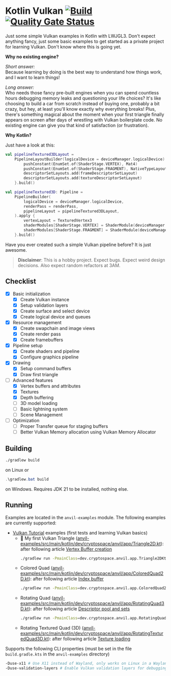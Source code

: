 # Kotlin Vulkan [![Build](https://github.com/nimueller/kotlin-vulkan/actions/workflows/build.yml/badge.svg)](https://github.com/nimueller/kotlin-vulkan/actions/workflows/build.yml) [![Quality Gate Status](https://sonarcloud.io/api/project_badges/measure?project=nimueller_kotlin-vulkan&metric=alert_status)](https://sonarcloud.io/summary/new_code?id=nimueller_kotlin-vulkan)

Just some simple Vulkan examples in Kotlin with LWJGL3.
Don't expect anything fancy, just some basic examples to get started as a private project for learning Vulkan.
Don't know where this is going yet.

**Why no existing engine?**

*Short answer:*\
Because learning by doing is the best way to understand how things work, and I want to learn things!

*Long answer:*\
Who needs those fancy pre-built engines when you can spend countless hours debugging memory leaks and questioning your
life choices?
It's like choosing to build a car from scratch instead of buying one, probably a bit crazy, but hey, at least you'll
know exactly why everything breaks!
Plus, there's something magical about the moment when your first triangle finally appears on screen after days
of wrestling with Vulkan boilerplate code.
No existing engine can give you that kind of satisfaction (or frustration).

**Why Kotlin?**

Just have a look at this:

```kotlin
val pipelineTextured3DLayout =
    PipelineLayoutBuilder(logicalDevice = deviceManager.logicalDevice).apply {
        pushConstant(EnumSet.of(ShaderStage.VERTEX), Mat4)
        pushConstant(EnumSet.of(ShaderStage.FRAGMENT), NativeTypeLayout.FLOAT)
        descriptorSetLayouts.add(frameDescriptorSetLayout)
        descriptorSetLayouts.add(textureDescriptorSetLayout)
    }.build()

val pipelineTextured3D: Pipeline =
    PipelineBuilder(
        logicalDevice = deviceManager.logicalDevice,
        renderPass = renderPass,
        pipelineLayout = pipelineTextured3DLayout,
    ).apply {
        vertexLayout = TexturedVertex3
        shaderModules[ShaderStage.VERTEX] = ShaderModule(deviceManager.logicalDevice, "/shaders/vert.spv")
        shaderModules[ShaderStage.FRAGMENT] = ShaderModule(deviceManager.logicalDevice, "/shaders/frag.spv")
    }.build()
```

Have you ever created such a simple Vulkan pipeline before?
It is just awesome.

> **Disclaimer**: This is a hobby project. Expect bugs. Expect weird design decisions.
> Also expect random refactors at 3AM.

## Checklist

- [x] Basic initialization
    - [x] Create Vulkan instance
    - [x] Setup validation layers
    - [x] Create surface and select device
    - [x] Create logical device and queues
- [x] Resource management
    - [x] Create swapchain and image views
    - [x] Create render pass
    - [x] Create framebuffers
- [x] Pipeline setup
    - [x] Create shaders and pipeline
    - [x] Configure graphics pipeline
- [x] Drawing
    - [x] Setup command buffers
    - [x] Draw first triangle
- [ ] Advanced features
    - [x] Vertex buffers and attributes
    - [x] Textures
    - [x] Depth buffering
    - [ ] 3D model loading
    - [ ] Basic lightning system
    - [ ] Scene Management
- [ ] Optimization
    - [ ] Proper Transfer queue for staging buffers
    - [ ] Better Vulkan Memory allocation using Vulkan Memory Allocator

## Building

```bash
./gradlew build
```

on Linux or

```powershell
.\gradlew.bat build
```

on Windows.
Requires JDK 21 to be installed, nothing else.

## Running

Examples are located in the `anvil-examples` module.
The following examples are currently supported:

- [Vulkan Tutorial](https://vulkan-tutorial.com/) examples (first tests and learning Vulkan basics)
    - 🎉 My first Vulkan Triangle
      ([anvil-examples/src/main/kotlin/dev/cryptospace/anvil/app/Triangle2D.kt](./anvil-examples/src/main/kotlin/dev/cryptospace/anvil/app/Triangle2D.kt)):
      after following article
      [Vertex Buffer creation](https://vulkan-tutorial.com/Vertex_buffers/Vertex_buffer_creation)
      ```bash
      ./gradlew run -PmainClass=dev.cryptospace.anvil.app.Triangle2DKt
      ```
    - Colored Quad
      ([anvil-examples/src/main/kotlin/dev/cryptospace/anvil/app/ColoredQuad2D.kt](./anvil-examples/src/main/kotlin/dev/cryptospace/anvil/app/ColoredQuad2D.kt)):
      after following article
      [Index buffer](https://vulkan-tutorial.com/Vertex_buffers/Index_buffer)
      ```bash
      ./gradlew run -PmainClass=dev.cryptospace.anvil.app.ColoredQuad2DKt
      ```
    - Rotating Quad
      ([anvil-examples/src/main/kotlin/dev/cryptospace/anvil/app/RotatingQuad3D.kt](./anvil-examples/src/main/kotlin/dev/cryptospace/anvil/app/RotatingQuad3D.kt)):
      after following article
      [Descriptor pool and sets](https://vulkan-tutorial.com/Uniform_buffers/Descriptor_pool_and_sets)
      ```bash
      ./gradlew run -PmainClass=dev.cryptospace.anvil.app.RotatingQuad3DKt
      ```
    - Rotating Textured Quad (3D)
      ([anvil-examples/src/main/kotlin/dev/cryptospace/anvil/app/RotatingTexturedQuad3D.kt](./anvil-examples/src/main/kotlin/dev/cryptospace/anvil/app/RotatingTexturedQuad3D.kt)):
      after following article
      [Texture loading](https://vulkan-tutorial.com/Texture_loading/Texture_loading)

Supports the following CLI properties (must be set in the file `build.gradle.kts` in the `anvil-examples` directory)

```bash
-Duse-x11 # Use X11 instead of Wayland, only works on Linux in a Wayland session. Otherwise ignored.
-Duse-validation-layers # Enable Vulkan validation layers for debugging. Not recommended for performance. Requires Vulkan SDK to be installed.
```
